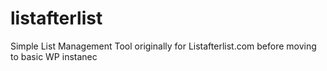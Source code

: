# listafterlist
Simple List Management Tool originally for Listafterlist.com before moving to basic WP instanec
